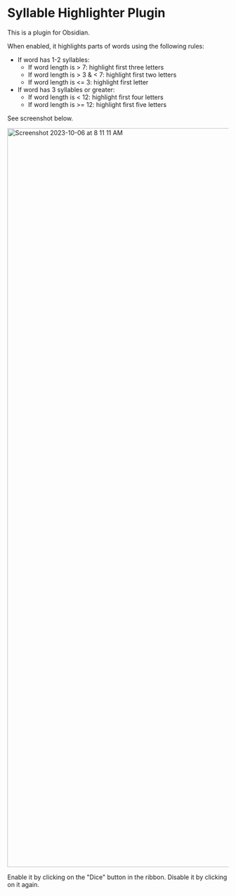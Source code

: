 # Syllable Highlighter Plugin 

This is a plugin for Obsidian.

When enabled, it highlights parts of words using the following rules:

- If word has 1-2 syllables:
    - If word length is > 7: highlight first three letters
    - If word length is > 3 & < 7: highlight first two letters
    - If word length is <= 3: highlight first letter
- If word has 3 syllables or greater:
    - If word length is < 12: highlight first four letters
    - If word length is >= 12: highlight first five letters

See screenshot below.

<img width="1680" alt="Screenshot 2023-10-06 at 8 11 11 AM" src="https://github.com/nothingislost/obsidian-cm6-attributes/assets/7118482/bdc681ac-cb28-4aec-a668-b6518e7bd963">

Enable it by clicking on the "Dice" button in the ribbon.
Disable it by clicking on it again.

